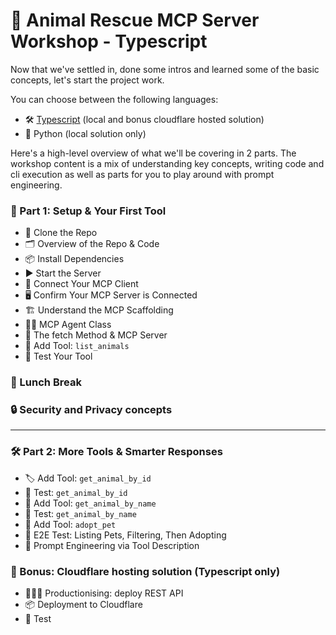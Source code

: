 # 🐾 Animal Rescue MCP Server Workshop - Typescript

Now that we've settled in, done some intros and learned some of the basic concepts, let's start the project work.

You can choose between the following languages:
- 🛠️ [Typescript](./typescript/animal-rescue-mcp-server/README.md) (local and bonus cloudflare hosted solution)
- 🐍 Python (local solution only)

Here's a high-level overview of what we'll be covering in 2 parts. The workshop content is a mix of understanding key concepts, writing code and cli execution as well as parts for you to play around with prompt engineering.

### 🧩 Part 1: Setup & Your First Tool

- 🔁 Clone the Repo
- 🗂️ Overview of the Repo & Code
- 📦 Install Dependencies
- ▶️ Start the Server
- 🔌 Connect Your MCP Client
- 🖥️ Confirm Your MCP Server is Connected
- 🏗️ Understand the MCP Scaffolding
- 👩‍💻 MCP Agent Class
- 📡 The fetch Method & MCP Server
- 🐾 Add Tool: `list_animals`
- 🧪 Test Your Tool

### 🍱 Lunch Break
### 🔒 Security and Privacy concepts

---

### 🛠️ Part 2: More Tools & Smarter Responses

- 🏷️ Add Tool: `get_animal_by_id`
- 🧪 Test: `get_animal_by_id`
- 🐶 Add Tool: `get_animal_by_name`
- 🧪 Test: `get_animal_by_name`
- 🏡 Add Tool: `adopt_pet`
- 🔄 E2E Test: Listing Pets, Filtering, Then Adopting
- 🧠 Prompt Engineering via Tool Description

### 💝 Bonus: Cloudflare hosting solution (Typescript only)

- 🧑🏽‍🎓 Productionising: deploy REST API
- 📦 Deployment to Cloudflare
- 🧪 Test


